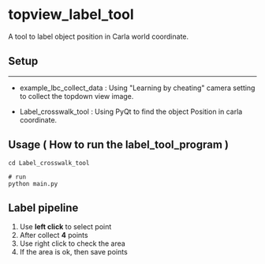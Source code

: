 # topview_label_tool
A tool to label object position in Carla world coordinate.

## Setup

---

- example_lbc_collect_data : 
Using "Learning by cheating" camera setting to collect the topdown view image.

- Label_crosswalk_tool :
Using PyQt to find the object Position in carla coordinate. 

## Usage ( How to run the label_tool_program )

```
cd Label_crosswalk_tool 

# run
python main.py
```

## Label pipeline

1. Use **left click** to select point
2. After collect **4** points
3. Use right click to check the area
4. If the area is ok, then save points




